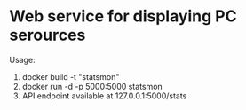 # Web service for displaying PC serources

Usage: 
1. docker build -t "statsmon"
2. docker run -d -p 5000:5000 statsmon
3. API endpoint available at 127.0.0.1:5000/stats